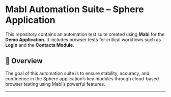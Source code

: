 # Mabl Automation Suite – Sphere Application

This repository contains an automation test suite created using **Mabl** for the **Demo Application**. It includes browser tests for critical workflows such as **Login** and the **Contacts Module**.

## 🚀 Overview

The goal of this automation suite is to ensure stability, accuracy, and confidence in the Sphere application’s key modules through cloud-based browser testing using Mabl’s powerful features.

---
